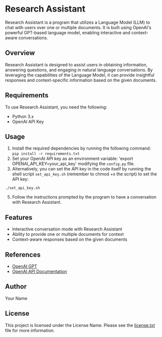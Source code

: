 # Research Assistant

Research Assistant is a program that utilizes a Language Model (LLM) to chat with users over one or multiple documents. It is built using OpenAI's powerful GPT-based language model, enabling interactive and context-aware conversations.

## Overview

Research Assistant is designed to assist users in obtaining information, answering questions, and engaging in natural language conversations. By leveraging the capabilities of the Language Model, it can provide insightful responses and context-specific information based on the given documents.

## Requirements

To use Research Assistant, you need the following:

- Python 3.x
- OpenAI API Key

## Usage

1. Install the required dependencies by running the following command:
   `pip install -r requirements.txt`
2. Set your OpenAI API key as an environment variable:
   'export OPENAI_API_KEY=your_api_key'
   modifying the `config.py` file.
3. Alternatively, you can set the API key in the code itself by running the shell script `set_api_key.sh` (remember to chmod +x the script) to set the API key:

`./set_api_key.sh`

5. Follow the instructions prompted by the program to have a conversation with Research Assistant.

## Features

- Interactive conversation mode with Research Assistant
- Ability to provide one or multiple documents for context
- Context-aware responses based on the given documents

## References

- [OpenAI GPT](https://openai.com/)
- [OpenAI API Documentation](link-to-api-documentation)

## Author

Your Name

## License

This project is licensed under the License Name. Please see the [license.txt](license.txt) file for more information.
